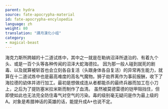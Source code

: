 ```yaml
---
parent: hydra
source: fate-apocrypha-material
id: fate-apocrypha-encylopedia
language: zh
weight: 80
translation: "譯月漢化小组"
category:
- magical-beast
---
```


海克力斯所跨越的十二道试炼中，其中之一就是在勒纳沼泽所退治的、有着九个头、或是一百个头等各种传闻的沼泽大蛇海德拉。
因为那一般人碰到就死的剧毒、以及就算被斩首也会立刻各自复活（头跟身体各自复活）的异常再生能力，就算在十二道试炼中也是最高难度的高名气魔物。狮子劫界离作为事前报酬，收下了海拉德的幼体并进行加工。最初是想做成连从者都能杀的最终兵器而加工在小刀上，之后为了提防塞米拉米斯而制作了血清。
虽然被莫德雷德的铠甲阻挡住，但即使如此也无法完全防住毒气对空气的污染。毒的级别毫无疑问是作为最上级的A。对象是希腊神话的英雄的话，能提升成A+也说不定。
